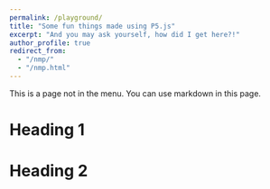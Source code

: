 ```yaml
---
permalink: /playground/
title: "Some fun things made using P5.js"
excerpt: "And you may ask yourself, how did I get here?!"
author_profile: true
redirect_from: 
  - "/nmp/"
  - "/nmp.html"
---
```


This is a page not in the menu. You can use markdown in this page.

Heading 1
======

Heading 2
======
